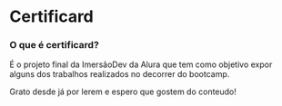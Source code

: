 # Certificard

### O que é certificard?

É o projeto final da ImersãoDev da Alura que tem como objetivo expor alguns dos trabalhos realizados no decorrer do bootcamp.

Grato desde já por lerem e espero que gostem do conteudo!
